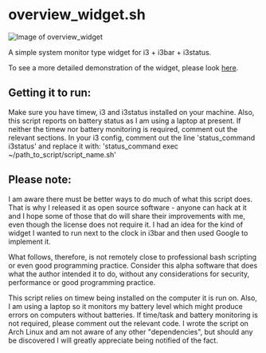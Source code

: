 # overview_widget.sh

![Image of overview_widget](https://github.com/developerhdf/overview_widget/blob/master/overview_widget.png)

A simple system monitor type widget for i3 + i3bar + i3status.

To see a more detailed demonstration of the widget, please look [here](https://github.com/developerhdf/overview_widget/blob/master/demonstration.png).

## Getting it to run:

Make sure you have timew, i3 and i3status installed on your machine. Also, 
this script reports on battery status as I am using a laptop at present. If 
neither the timew nor battery monitoring is required, comment out the relevant
sections. In your i3 config, comment out the line 
'status_command i3status'
and replace it with:
'status_command exec ~/path_to_script/script_name.sh'


## Please note:

I am aware there must be better ways to do much of what this script does. That
is why I released it as open source software - anyone can hack at it and I 
hope some of those that do will share their improvements with me, even though 
the license does not require it. I had an idea for the kind of widget I wanted 
to run next to the clock in i3bar and then used Google to implement it. 

What follows, therefore, is not remotely close to professional bash scripting 
or even good programming practice. Consider this alpha software that does what
the author intended it to do, without any considerations for security,
performance or good programming practice.

This script relies on timew being installed on the computer it is run on.
Also, I am using a laptop so it monitors my battery level which might produce 
errors on computers without batteries. If time/task and battery monitoring is
not required, please comment out the relevant code. I wrote the script on Arch 
Linux and am not aware of any other "dependencies", but should any be 
discovered I will greatly appreciate being notified of the fact.
